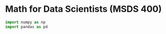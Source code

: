 # Math for Data Scientists (MSDS 400)
```python
import numpy as np
import pandas as pd
```


<!--stackedit_data:
eyJoaXN0b3J5IjpbLTY4NzIxOTE3N119
-->